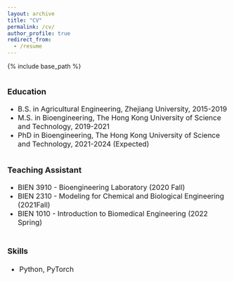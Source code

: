 ```yaml
---
layout: archive
title: "CV"
permalink: /cv/
author_profile: true
redirect_from:
  - /resume
---
```


{% include base_path %}

<b><font size=4>Education</font></b>  
======
* <font size=3>B.S. in Agricultural Engineering, Zhejiang University, 2015-2019 </font>
* <font size=3>M.S. in Bioengineering, The Hong Kong University of Science and Technology, 2019-2021</font>
* <font size=3>PhD  in Bioengineering, The Hong Kong University of Science and Technology, 2021-2024 (Expected)</font>

<b><font size=4>Teaching Assistant</font></b>  
======
* <font size=3>BIEN 3910 - Bioengineering Laboratory (2020 Fall)</b>
* <font size=3>BIEN 2310 - Modeling for Chemical and Biological Engineering (2021Fall)</b>
* <font size=3>BIEN 1010 - Introduction to Biomedical Engineering (2022 Spring)</b>


<b><font size=4>Skills</font></b>  
======
* <font size=3>Python, PyTorch</b>
